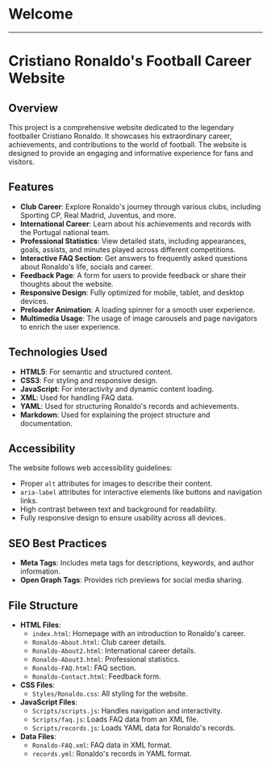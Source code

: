 # Welcome
---

# Cristiano Ronaldo's Football Career Website

## Overview
This project is a comprehensive website dedicated to the legendary footballer Cristiano Ronaldo. It showcases his extraordinary career, achievements, and contributions to the world of football. The website is designed to provide an engaging and informative experience for fans and visitors.

## Features
- **Club Career**: Explore Ronaldo's journey through various clubs, including Sporting CP, Real Madrid, Juventus, and more.
- **International Career**: Learn about his achievements and records with the Portugal national team.
- **Professional Statistics**: View detailed stats, including appearances, goals, assists, and minutes played across different competitions.
- **Interactive FAQ Section**: Get answers to frequently asked questions about Ronaldo's life, socials and career.
- **Feedback Page**: A form for users to provide feedback or share their thoughts about the website.
- **Responsive Design**: Fully optimized for mobile, tablet, and desktop devices.
- **Preloader Animation**: A loading spinner for a smooth user experience.
- **Multimedia Usage**: The usage of image carousels and page navigators to enrich the user experience.

## Technologies Used
- **HTML5**: For semantic and structured content.
- **CSS3**: For styling and responsive design.
- **JavaScript**: For interactivity and dynamic content loading.
- **XML**: Used for handling FAQ data.
- **YAML**: Used for structuring Ronaldo's records and achievements.
- **Markdown**: Used for explaining the project structure and documentation.

## Accessibility
The website follows web accessibility guidelines:
- Proper `alt` attributes for images to describe their content.
- `aria-label` attributes for interactive elements like buttons and navigation links.
- High contrast between text and background for readability.
- Fully responsive design to ensure usability across all devices.

## SEO Best Practices
- **Meta Tags**: Includes meta tags for descriptions, keywords, and author information.
- **Open Graph Tags**: Provides rich previews for social media sharing.

## File Structure
- **HTML Files**: 
  - `index.html`: Homepage with an introduction to Ronaldo's career.
  - `Ronaldo-About.html`: Club career details.
  - `Ronaldo-About2.html`: International career details.
  - `Ronaldo-About3.html`: Professional statistics.
  - `Ronaldo-FAQ.html`: FAQ section.
  - `Ronaldo-Contact.html`: Feedback form.
- **CSS Files**:
  - `Styles/Ronaldo.css`: All styling for the website.
- **JavaScript Files**:
  - `Scripts/scripts.js`: Handles navigation and interactivity.
  - `Scripts/faq.js`: Loads FAQ data from an XML file.
  - `Scripts/records.js`: Loads YAML data for Ronaldo's records.
- **Data Files**:
  - `Ronaldo-FAQ.xml`: FAQ data in XML format.
  - `records.yml`: Ronaldo's records in YAML format.
